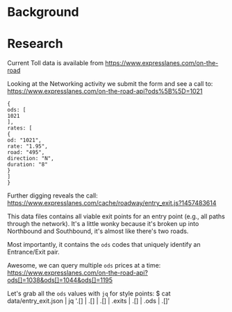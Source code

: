 # Background

# Research
Current Toll data is available from https://www.expresslanes.com/on-the-road

Looking at the Networking activity we submit the form and see a call to:
https://www.expresslanes.com/on-the-road-api?ods%5B%5D=1021

```
{
ods: [
1021
],
rates: [
{
od: "1021",
rate: "1.95",
road: "495",
direction: "N",
duration: "8"
}
]
}
```

Further digging reveals the call:
https://www.expresslanes.com/cache/roadway/entry_exit.js?1457483614

This data files contains all viable exit points for an entry point (e.g., all paths through the network).
It's a little wonky because it's broken up into Northbound and Southbound, it's almost like there's two roads.

Most importantly, it contains the `ods` codes that uniquely identify an Entrance/Exit pair.

Awesome, we can query multiple `ods` prices at a time:
https://www.expresslanes.com/on-the-road-api?ods[]=1038&ods[]=1044&ods[]=1195

Let's grab all the `ods` values with `jq` for style points:
$ cat data/entry_exit.json | jq '.[] | .[] | .[] | .exits | .[] | .ods | .[]'

